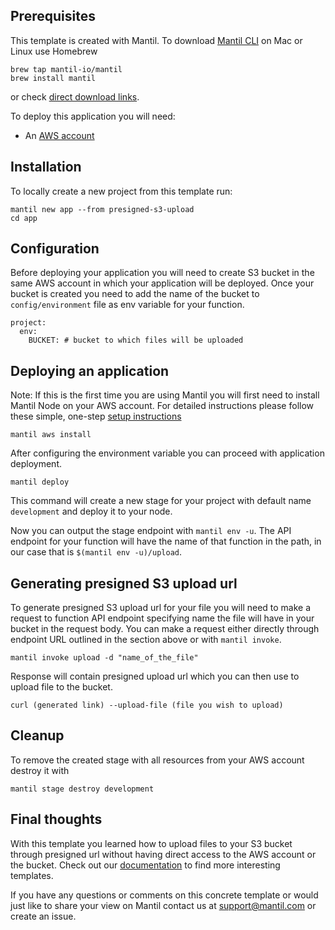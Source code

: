 ## Prerequisites

This template is created with Mantil. To download [Mantil CLI](https://github.com/mantil-io/mantil#installation) on Mac or Linux use Homebrew

```
brew tap mantil-io/mantil
brew install mantil
```

or check [direct download links](https://github.com/mantil-io/mantil#installation).

To deploy this application you will need:
- An [AWS account](https://aws.amazon.com/premiumsupport/knowledge-center/create-and-activate-aws-account/)

## Installation

To locally create a new project from this template run:

```
mantil new app --from presigned-s3-upload
cd app
```

## Configuration 

Before deploying your application you will need to create S3 bucket in the same AWS account in which your application will be deployed.
Once your bucket is created you need to add the name of the bucket to `config/environment` file as env variable for your function.

```
project:
  env:
    BUCKET: # bucket to which files will be uploaded
```

## Deploying an application

Note: If this is the first time you are using Mantil you will first need to install Mantil Node on your AWS account. For detailed instructions please follow these simple, one-step [setup instructions](https://github.com/mantil-io/mantil/blob/master/docs/getting_started.md#setup)

```
mantil aws install
```

After configuring the environment variable you can proceed with application deployment.

```
mantil deploy
```

This command will create a new stage for your project with default name `development` and deploy it to your node.

Now you can output the stage endpoint with `mantil env -u`. The API endpoint for your function will have the name of that function in the path, in our case that is `$(mantil env -u)/upload`.

## Generating presigned S3 upload url

To generate presigned S3 upload url for your file you will need to make a request to function API endpoint specifying name the file will have in your bucket in the request body. You can make a request either directly through endpoint URL outlined in the section above or with `mantil invoke`.

```
mantil invoke upload -d "name_of_the_file"
```

Response will contain presigned upload url which you can then use to upload file to the bucket.

```
curl (generated link) --upload-file (file you wish to upload)
```

## Cleanup

To remove the created stage with all resources from your AWS account destroy it with

```
mantil stage destroy development
```

## Final thoughts

With this template you learned how to upload files to your S3 bucket through presigned url without having direct access to the AWS account or the bucket. Check out our [documentation](https://github.com/mantil-io/mantil#documentation) to find more interesting templates. 

If you have any questions or comments on this concrete template or would just like to share your view on Mantil contact us at [support@mantil.com](mailto:support@mantil.com) or create an issue.
